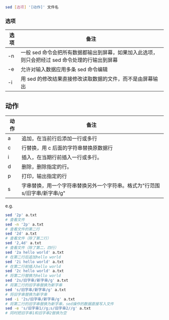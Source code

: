 ```bash
sed [选项] '[动作]' 文件名
```

### 选项

| 选项 | 备注                                                                                           |
| ---- | ---------------------------------------------------------------------------------------------- |
| -n   | 一般 sed 命令会把所有数据都输出到屏幕，如果加入此选项，则只会把经过 sed 命令处理的行输出到屏幕 |
| -e   | 允许对输入数据应用多条 sed 命令编辑                                                            |
| -i   | 用 sed 的修改结果直接修改读取数据的文件，而不是由屏幕输出                                      |

## 动作

| 动作 | 备注                                                                       |
| ---- | -------------------------------------------------------------------------- |
| a    | 追加，在当前行后添加一行或多行                                             |
| c    | 行替换，用 c 后面的字符串替换原数据行                                      |
| i    | 插入，在当期行前插入一行或多行。                                           |
| d    | 删除，删除指定的行。                                                       |
| p    | 打印，输出指定的行                                                         |
| s    | 字串替换，用一个字符串替换另外一个字符串。格式为"行范围 s/旧字串/新字串/g" |

e.g.

```bash
sed '2p' a.txt
# 查看文件
sed -n '2p' a.txt
# 查看文件的第二行
sed '2d' a.txt
# 查看文件（除了第二行）
sed '2,4d' a.txt
# 查看文件（除了第二，四行）
sed '2a hello world' a.txt
# 在第二行后追加hello world
sed '2i hello world' a.txt
# 在第二行前插入hello world
sed '2c hello world' a.txt
# 将第二行替换为hello world
sed '2s/旧字串/新字串/g' a.txt
# 将第二行的旧字串替换为新字串
sed 's/旧字串/新字串/g' a.txt
# 将旧字串替换为新字串
sed -i '2s/旧字串/新字串/g' a.txt
# 将第二行的旧字串替换为新字串，sed操作的数据直接写入文件
sed -e 's/旧字串1//g;s/旧字串2//g' a.txt
# 同时把旧字串1和旧字串2替换为空
```
